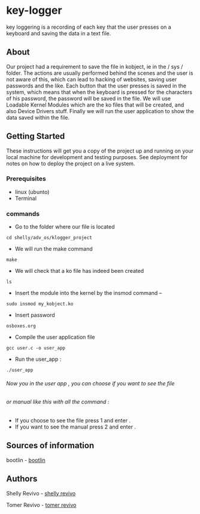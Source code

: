 # key-logger
key loggering is a recording of each key that the user presses on a  keyboard and saving the data in a text file.

## About
Our project had a requirement to save the file in kobject, ie in the / sys / 
folder.
The actions are usually performed behind the scenes and the user is not 
aware of this, which can lead to hacking of websites, saving user 
passwords and the like. Each button that the user presses is saved in the 
system, which means that when the keyboard is pressed for the 
characters of his password, the password will be saved in the file.
We will use Loadable Kernel Modules which are the ko files that will be 
created, and also Device Drivers stuff. Finally we will run the user 
application to show the data saved within the file.

## Getting Started
These instructions will get you a copy of the project up and running on your local machine for development and testing purposes. See deployment for notes on how to deploy the project on a live system.

### Prerequisites
- linux (ubunto)
- Terminal 
### commands
- Go to the folder where our file is located
```
cd shelly/adv_os/klogger_project
```

- We will run the make command
```
make
```
- We will check that a ko file has indeed been created
```
ls
```
- Insert the module into the kernel by the insmod command –
```
sudo insmod my_kobject.ko
```
- Insert password 
```
osboxes.org
```
- Compile the user application file
```
gcc user.c -o user_app
```
- Run the user_app :
```
./user_app
```
###### Now you in the user app , you can choose if you want to see the file
###### or manual like this with all the command : 
  - If you choose to see the file press 1 and enter .
  - If you want to see the manual press 2 and enter .
## Sources of information
bootlin - [bootlin](https://elixir.bootlin.com/linux/v5.14/source/drivers/tty/vt/keybo)

## Authors
Shelly Revivo - [shelly revivo](https://github.com/yaminshelly)

Tomer Revivo - [tomer revivo](https://github.com/TomerRevivo)





